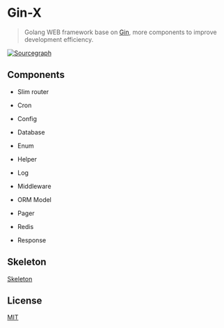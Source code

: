 # Gin-X
> Golang WEB framework base on [Gin](https://github.com/gin-gonic/gin), more components to improve development efficiency.

[![Sourcegraph](https://sourcegraph.com/github.com/hhxsv5/gin-x/-/badge.svg)](https://sourcegraph.com/github.com/hhxsv5/gin-x?badge)

## Components

- Slim router

- Cron

- Config

- Database

- Enum

- Helper

- Log

- Middleware

- ORM Model

- Pager

- Redis

- Response

## Skeleton

[Skeleton](https://github.com/hhxsv5/gin-x-skeleton)

## License

[MIT](https://github.com/hhxsv5/gin-x/blob/master/LICENSE)
